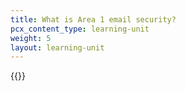 ```yaml
---
title: What is Area 1 email security?
pcx_content_type: learning-unit
weight: 5
layout: learning-unit
---
```


{{<render file="_email-security-description" productFolder="email-security">}}
